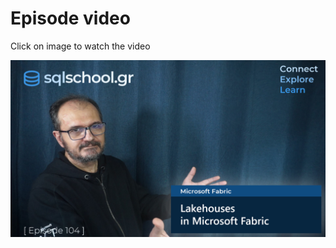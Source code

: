 # Episode video

Click on image to watch the video

[![Watch the video](./ytimage.png)](https://youtu.be/uz8cBdAPsc4)
